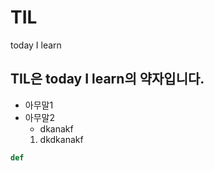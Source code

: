 # TIL
today I learn
## TIL은 today I learn의 약자입니다.
- 아무말1
- 아무말2
    - dkanakf
    1. dkdkanakf
```py
def
```